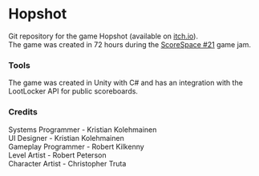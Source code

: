 
# Hopshot
Git repository for the game Hopshot (available on [itch.io](https://mckoleman.itch.io/hopshot)).<br/>
The game was created in 72 hours during the [ScoreSpace #21](https://itch.io/jam/scorejam21) game jam.

### Tools
The game was created in Unity with C# and has an integration with the LootLocker API for public scoreboards.

### Credits
Systems Programmer - Kristian Kolehmainen<br/>
UI Designer - Kristian Kolehmainen<br/>
Gameplay Programmer - Robert Kilkenny<br/>
Level Artist - Robert Peterson<br/>
Character Artist - Christopher Truta<br/>
